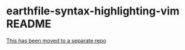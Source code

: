 # earthfile-syntax-highlighting-vim README

[This has been moved to a separate repo](https://github.com/earthly/earthly.vim)
